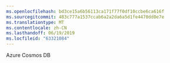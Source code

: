 ```yaml
---
ms.openlocfilehash: bd3ce15a6b56113ca171f77f0df10ccbe6ca616f
ms.sourcegitcommit: 483c777a1537ccab6a2a2da6a5d1fe4470dd0e7e
ms.translationtype: MT
ms.contentlocale: zh-CN
ms.lasthandoff: 06/19/2019
ms.locfileid: "63321084"
---
```

Azure Cosmos DB